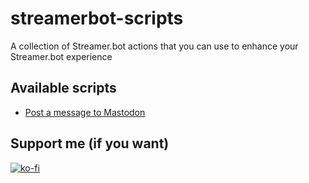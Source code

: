 # streamerbot-scripts

A collection of Streamer.bot actions that you can use to enhance your Streamer.bot experience

## Available scripts

- [Post a message to Mastodon](scripts/post-to-mastodon)

## Support me (if you want)

[![ko-fi](https://ko-fi.com/img/githubbutton_sm.svg)](https://ko-fi.com/S6S2KGPMT)
